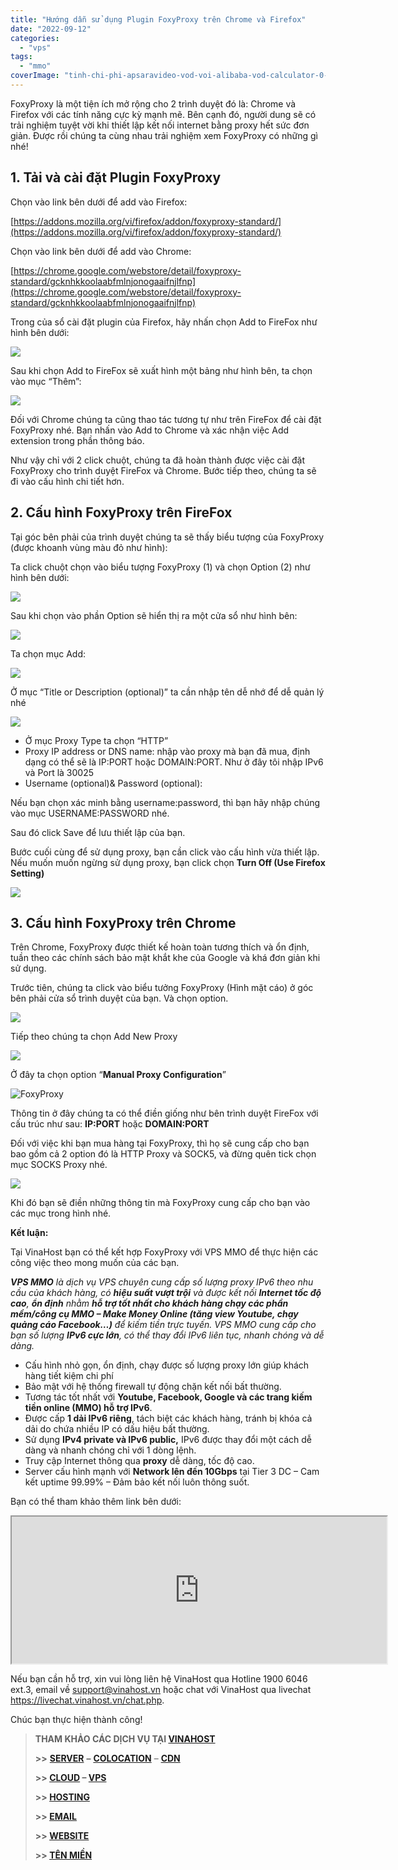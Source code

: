 ```yaml
---
title: "Hướng dẫn sử dụng Plugin FoxyProxy trên Chrome và Firefox"
date: "2022-09-12"
categories: 
  - "vps"
tags: 
  - "mmo"
coverImage: "tinh-chi-phi-apsaravideo-vod-voi-alibaba-vod-calculator-0-scaled.jpg"
---
```


FoxyProxy là một tiện ích mở rộng cho 2 trình duyệt đó là: Chrome và Firefox với các tính năng cực kỳ mạnh mẽ. Bên cạnh đó, người dung sẽ có trải nghiệm tuyệt vời khi thiết lập kết nối internet bằng proxy hết sức đơn giản. Được rồi chúng ta cùng nhau trải nghiệm xem FoxyProxy có những gì nhé!

## **1\. Tải và cài đặt Plugin FoxyProxy**

Chọn vào link bên dưới để add vào Firefox:

[https://addons.mozilla.org/vi/firefox/addon/foxyproxy-standard/](https://addons.mozilla.org/vi/firefox/addon/foxyproxy-standard/)

Chọn vào link bên dưới để add vào Chrome:

[https://chrome.google.com/webstore/detail/foxyproxy-standard/gcknhkkoolaabfmlnjonogaaifnjlfnp](https://chrome.google.com/webstore/detail/foxyproxy-standard/gcknhkkoolaabfmlnjonogaaifnjlfnp)

Trong của sổ cài đặt plugin của Firefox, hãy nhấn chọn Add to FireFox như hình bên dưới:

![](images/huong-dan-su-dung-plugin-foxyproxy-tren-chrome-va-firefox-250.jpg)

Sau khi chọn Add to FireFox sẽ xuất hình một bảng như hình bên, ta chọn vào mục “Thêm”:

![](images/huong-dan-su-dung-plugin-foxyproxy-tren-chrome-va-firefox-250-1.jpg)

Đối với Chrome chúng ta cũng thao tác tương tự như trên FireFox để cài đặt FoxyProxy nhé. Bạn nhấn vào Add to Chrome và xác nhận việc Add extension trong phần thông báo.

Như vậy chỉ với 2 click chuột, chúng ta đã hoàn thành được việc cài đặt FoxyProxy cho trình duyệt FireFox và Chrome. Bước tiếp theo, chúng ta sẽ đi vào cấu hình chi tiết hơn.

## **2\. Cấu hình FoxyProxy trên FireFox**

Tại góc bên phải của trình duyệt chúng ta sẽ thấy biểu tượng của FoxyProxy (được khoanh vùng màu đỏ như hình):

Ta click chuột chọn vào biểu tượng FoxyProxy (1) và chọn Option (2) như hình bên dưới:

![](images/huong-dan-su-dung-plugin-foxyproxy-tren-chrome-va-firefox-250-2.jpg)

Sau khi chọn vào phần Option sẽ hiển thị ra một cửa sổ như hình bên:

![](images/huong-dan-su-dung-plugin-foxyproxy-tren-chrome-va-firefox-250-3.jpg)

Ta chọn mục Add:

![](images/huong-dan-su-dung-plugin-foxyproxy-tren-chrome-va-firefox-250-4.jpg)

Ở mục “Title or Description (optional)” ta cần nhập tên dễ nhớ để dễ quản lý nhé

![](images/huong-dan-su-dung-plugin-foxyproxy-tren-chrome-va-firefox-250-5.jpg)

- Ở mục Proxy Type ta chọn “HTTP”
- Proxy IP address or DNS name: nhập vào proxy mà bạn đã mua, định dạng có thể sẽ là IP:PORT hoặc DOMAIN:PORT. Như ở đây tôi nhập IPv6 và Port là 30025
- Username (optional)& Password (optional):

Nếu bạn chọn xác minh bằng username:password, thì bạn hãy nhập chúng vào mục USERNAME:PASSWORD nhé.

Sau đó click Save để lưu thiết lập của bạn.

Bước cuối cùng để sử dụng proxy, bạn cần click vào cấu hình vừa thiết lập. Nếu muốn muốn ngừng sử dụng proxy, bạn click chọn **Turn Off (Use Firefox Setting)**

![](images/huong-dan-su-dung-plugin-foxyproxy-tren-chrome-va-firefox-250-6.jpg)

## **3\. Cấu hình FoxyProxy trên Chrome**

Trên Chrome, FoxyProxy được thiết kế hoàn toàn tương thích và ổn định, tuần theo các chính sách bảo mật khắt khe của Google và khá đơn giản khi sử dụng.

Trước tiên, chúng ta click vào biểu tưởng FoxyProxy (Hình mặt cáo) ở góc bên phải cửa sổ trình duyệt của bạn. Và chọn option.

![](images/huong-dan-su-dung-plugin-foxyproxy-tren-chrome-va-firefox-250-7.jpg)

Tiếp theo chúng ta chọn Add New Proxy

![](images/huong-dan-su-dung-plugin-foxyproxy-tren-chrome-va-firefox-250-8.jpg)

Ở đây ta chọn option “**Manual Proxy Configuration**”

![FoxyProxy](images/huong-dan-su-dung-plugin-foxyproxy-tren-chrome-va-firefox-250-9.jpg)

Thông tin ở đây chúng ta có thể điền giống như bên trình duyệt FireFox với cấu trúc như sau: **IP:PORT** hoặc **DOMAIN:PORT**

Đối với việc khi bạn mua hàng tại FoxyProxy, thì họ sẽ cung cấp cho bạn bao gồm cả 2 option đó là HTTP Proxy và SOCK5, và đừng quên tick chọn mục SOCKS Proxy nhé.

![](images/huong-dan-su-dung-plugin-foxyproxy-tren-chrome-va-firefox-250-10.jpg)

Khi đó bạn sẽ điền những thông tin mà FoxyProxy cung cấp cho bạn vào các mục trong hình nhé.

**Kết luận:**

Tại VinaHost bạn có thể kết hợp FoxyProxy với VPS MMO để thực hiện các công việc theo mong muốn của các bạn.

_**VPS MMO** là dịch vụ VPS chuyên cung cấp số lượng proxy IPv6 theo nhu cầu của khách hàng, có **hiệu suất vượt trội** và được kết nối **Internet tốc độ cao**, **ổn định** nhằm **hỗ trợ tốt nhất cho khách hàng chạy các phần mềm/công cụ MMO – Make Money Online (tăng view Youtube, chạy quảng cáo Facebook…)** để kiếm tiền trực tuyến. VPS MMO cung cấp cho bạn số lượng **IPv6 cực lớn**, có thể thay đổi IPv6 liên tục, nhanh chóng và dễ dàng._

- Cấu hình nhỏ gọn, ổn định, chạy được số lượng proxy lớn giúp khách hàng tiết kiệm chi phí
- Bảo mật với hệ thống firewall tự động chặn kết nối bất thường.
- Tương tác tốt nhất với **Youtube, Facebook, Google và các trang kiếm tiền online (MMO) hỗ trợ IPv6**.
- Được cấp **1 dải IPv6 riêng**, tách biệt các khách hàng, tránh bị khóa cả dải do chứa nhiều IP có dấu hiệu bất thường.
- Sử dụng **IPv4 private và IPv6 public,** IPv6 được thay đổi một cách dễ dàng và nhanh chóng chỉ với 1 dòng lệnh.
- Truy cập Internet thông qua **proxy** dễ dàng, tốc độ cao.
- Server cấu hình mạnh với **Network lên đến 10Gbps** tại Tier 3 DC – Cam kết uptime 99.99% – Đảm bảo kết nối luôn thông suốt.

Bạn có thể tham khảo thêm link bên dưới:

<iframe class="wp-embedded-content" title="“VPS MMO” — #1 Hosting Giá Rẻ, VPS Giá Rẻ, Email, Cloud Server | VinaHost.VN" src="https://vinahost.vn/vps-mmo/embed/#?secret=EKpnMFWtsi#?secret=wyvNRk8fK1" width="600" height="235" marginwidth="0" marginheight="0" scrolling="no" sandbox="allow-scripts" data-secret="wyvNRk8fK1" data-mce-fragment="1"></iframe>

Nếu bạn cần hỗ trợ, xin vui lòng liên hệ VinaHost qua Hotline 1900 6046 ext.3, email về support@vinahost.vn hoặc chat với VinaHost qua livechat https://livechat.vinahost.vn/chat.php.

Chúc bạn thực hiện thành công!

> **THAM KHẢO CÁC DỊCH VỤ TẠI [VINAHOST](https://kb.vinahost.vn/)**
> 
> **\>>** [**SERVER**](https://vinahost.vn/thue-may-chu-rieng/) **–** [**COLOCATION**](https://vinahost.vn/colocation.html) – [**CDN**](https://vinahost.vn/dich-vu-cdn-chuyen-nghiep)
> 
> **\>> [CLOUD](https://vinahost.vn/cloud-server-gia-re/) – [VPS](https://vinahost.vn/vps-ssd-chuyen-nghiep/)**
> 
> **\>> [HOSTING](https://vinahost.vn/wordpress-hosting)**
> 
> **\>> [EMAIL](https://vinahost.vn/email-hosting)**
> 
> **\>> [WEBSITE](http://vinawebsite.vn/)**
> 
> **\>> [TÊN MIỀN](https://vinahost.vn/ten-mien-gia-re/)**
